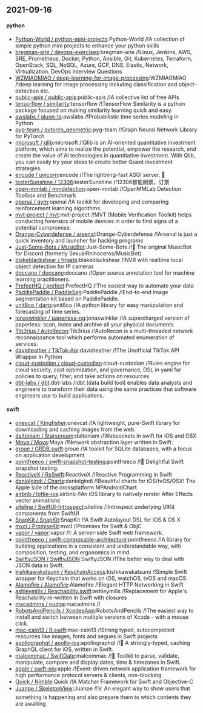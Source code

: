 ## 2021-09-16

#### python
* [Python-World / python-mini-projects](https://github.com/Python-World/python-mini-projects):Python-World /!A collection of simple python mini projects to enhance your python skills
* [bregman-arie / devops-exercises](https://github.com/bregman-arie/devops-exercises):bregman-arie /!Linux, Jenkins, AWS, SRE, Prometheus, Docker, Python, Ansible, Git, Kubernetes, Terraform, OpenStack, SQL, NoSQL, Azure, GCP, DNS, Elastic, Network, Virtualization. DevOps Interview Questions
* [WZMIAOMIAO / deep-learning-for-image-processing](https://github.com/WZMIAOMIAO/deep-learning-for-image-processing):WZMIAOMIAO /!deep learning for image processing including classification and object-detection etc.
* [public-apis / public-apis](https://github.com/public-apis/public-apis):public-apis /!A collective list of free APIs
* [tensorflow / similarity](https://github.com/tensorflow/similarity):tensorflow /!TensorFlow Similarity is a python package focused on making similarity learning quick and easy.
* [awslabs / gluon-ts](https://github.com/awslabs/gluon-ts):awslabs /!Probabilistic time series modeling in Python
* [pyg-team / pytorch_geometric](https://github.com/pyg-team/pytorch_geometric):pyg-team /!Graph Neural Network Library for PyTorch
* [microsoft / qlib](https://github.com/microsoft/qlib):microsoft /!Qlib is an AI-oriented quantitative investment platform, which aims to realize the potential, empower the research, and create the value of AI technologies in quantitative investment. With Qlib, you can easily try your ideas to create better Quant investment strategies.
* [encode / uvicorn](https://github.com/encode/uvicorn):encode /!The lightning-fast ASGI server.
🦄
* [testerSunshine / 12306](https://github.com/testerSunshine/12306):testerSunshine /!12306智能刷票，订票
* [open-mmlab / mmdetection](https://github.com/open-mmlab/mmdetection):open-mmlab /!OpenMMLab Detection Toolbox and Benchmark
* [openai / gym](https://github.com/openai/gym):openai /!A toolkit for developing and comparing reinforcement learning algorithms.
* [mvt-project / mvt](https://github.com/mvt-project/mvt):mvt-project /!MVT (Mobile Verification Toolkit) helps conducting forensics of mobile devices in order to find signs of a potential compromise.
* [Orange-Cyberdefense / arsenal](https://github.com/Orange-Cyberdefense/arsenal):Orange-Cyberdefense /!Arsenal is just a quick inventory and launcher for hacking programs
* [Just-Some-Bots / MusicBot](https://github.com/Just-Some-Bots/MusicBot):Just-Some-Bots /!🎵
The original MusicBot for Discord (formerly SexualRhinoceros/MusicBot)
* [blakeblackshear / frigate](https://github.com/blakeblackshear/frigate):blakeblackshear /!NVR with realtime local object detection for IP cameras
* [doccano / doccano](https://github.com/doccano/doccano):doccano /!Open source annotation tool for machine learning practitioners.
* [PrefectHQ / prefect](https://github.com/PrefectHQ/prefect):PrefectHQ /!The easiest way to automate your data
* [PaddlePaddle / PaddleSeg](https://github.com/PaddlePaddle/PaddleSeg):PaddlePaddle /!End-to-end image segmentation kit based on PaddlePaddle.
* [unit8co / darts](https://github.com/unit8co/darts):unit8co /!A python library for easy manipulation and forecasting of time series.
* [jonaswinkler / paperless-ng](https://github.com/jonaswinkler/paperless-ng):jonaswinkler /!A supercharged version of paperless: scan, index and archive all your physical documents
* [Tib3rius / AutoRecon](https://github.com/Tib3rius/AutoRecon):Tib3rius /!AutoRecon is a multi-threaded network reconnaissance tool which performs automated enumeration of services.
* [davidteather / TikTok-Api](https://github.com/davidteather/TikTok-Api):davidteather /!The Unofficial TikTok API Wrapper In Python
* [cloud-custodian / cloud-custodian](https://github.com/cloud-custodian/cloud-custodian):cloud-custodian /!Rules engine for cloud security, cost optimization, and governance, DSL in yaml for policies to query, filter, and take actions on resources
* [dbt-labs / dbt](https://github.com/dbt-labs/dbt):dbt-labs /!dbt (data build tool) enables data analysts and engineers to transform their data using the same practices that software engineers use to build applications.

#### swift
* [onevcat / Kingfisher](https://github.com/onevcat/Kingfisher):onevcat /!A lightweight, pure-Swift library for downloading and caching images from the web.
* [daltoniam / Starscream](https://github.com/daltoniam/Starscream):daltoniam /!Websockets in swift for iOS and OSX
* [Moya / Moya](https://github.com/Moya/Moya):Moya /!Network abstraction layer written in Swift.
* [groue / GRDB.swift](https://github.com/groue/GRDB.swift):groue /!A toolkit for SQLite databases, with a focus on application development
* [pointfreeco / swift-snapshot-testing](https://github.com/pointfreeco/swift-snapshot-testing):pointfreeco /!📸
Delightful Swift snapshot testing.
* [ReactiveX / RxSwift](https://github.com/ReactiveX/RxSwift):ReactiveX /!Reactive Programming in Swift
* [danielgindi / Charts](https://github.com/danielgindi/Charts):danielgindi /!Beautiful charts for iOS/tvOS/OSX! The Apple side of the crossplatform MPAndroidChart.
* [airbnb / lottie-ios](https://github.com/airbnb/lottie-ios):airbnb /!An iOS library to natively render After Effects vector animations
* [siteline / SwiftUI-Introspect](https://github.com/siteline/SwiftUI-Introspect):siteline /!Introspect underlying UIKit components from SwiftUI
* [SnapKit / SnapKit](https://github.com/SnapKit/SnapKit):SnapKit /!A Swift Autolayout DSL for iOS & OS X
* [mxcl / PromiseKit](https://github.com/mxcl/PromiseKit):mxcl /!Promises for Swift & ObjC.
* [vapor / vapor](https://github.com/vapor/vapor):vapor /!💧
A server-side Swift web framework.
* [pointfreeco / swift-composable-architecture](https://github.com/pointfreeco/swift-composable-architecture):pointfreeco /!A library for building applications in a consistent and understandable way, with composition, testing, and ergonomics in mind.
* [SwiftyJSON / SwiftyJSON](https://github.com/SwiftyJSON/SwiftyJSON):SwiftyJSON /!The better way to deal with JSON data in Swift.
* [kishikawakatsumi / KeychainAccess](https://github.com/kishikawakatsumi/KeychainAccess):kishikawakatsumi /!Simple Swift wrapper for Keychain that works on iOS, watchOS, tvOS and macOS.
* [Alamofire / Alamofire](https://github.com/Alamofire/Alamofire):Alamofire /!Elegant HTTP Networking in Swift
* [ashleymills / Reachability.swift](https://github.com/ashleymills/Reachability.swift):ashleymills /!Replacement for Apple's Reachability re-written in Swift with closures
* [macadmins / nudge](https://github.com/macadmins/nudge):macadmins /!
* [RobotsAndPencils / XcodesApp](https://github.com/RobotsAndPencils/XcodesApp):RobotsAndPencils /!The easiest way to install and switch between multiple versions of Xcode - with a mouse click.
* [mac-cain13 / R.swift](https://github.com/mac-cain13/R.swift):mac-cain13 /!Strong typed, autocompleted resources like images, fonts and segues in Swift projects
* [apollographql / apollo-ios](https://github.com/apollographql/apollo-ios):apollographql /!📱
A strongly-typed, caching GraphQL client for iOS, written in Swift.
* [malcommac / SwiftDate](https://github.com/malcommac/SwiftDate):malcommac /!🐔
Toolkit to parse, validate, manipulate, compare and display dates, time & timezones in Swift.
* [apple / swift-nio](https://github.com/apple/swift-nio):apple /!Event-driven network application framework for high performance protocol servers & clients, non-blocking.
* [Quick / Nimble](https://github.com/Quick/Nimble):Quick /!A Matcher Framework for Swift and Objective-C
* [Juanpe / SkeletonView](https://github.com/Juanpe/SkeletonView):Juanpe /!☠️
An elegant way to show users that something is happening and also prepare them to which contents they are awaiting
